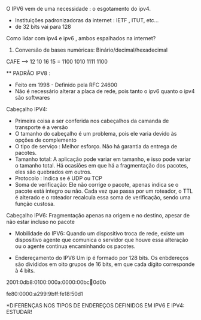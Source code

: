 O IPV6 vem de uma necessidade : o esgotamento do ipv4.
- Instituições padronizadoras da internet : IETF , ITUT, etc...
- de 32 bits vai para 128

Como lidar com ipv4 e ipv6 , ambos espalhados na internet?

1) Conversão de bases numéricas: Binário/decimal/hexadecimal


CAFE --> 12 10 16 15 = 1100 1010 1111 1100


** PADRÃO IPV8 :
- Feito em 1998 - Definido pela RFC 24600
- Não é necessário alterar a placa de rede, pois tanto o ipv6 quanto o ipv4 são softwares


Cabeçalho IPV4:
- Primeira coisa a ser conferida nos cabeçalhos da camanda de transporte é a versão 
- O tamanho do cabeçalho é um problema, pois ele varia devido às opções de complemento
- O tipo de serviço : Melhor esforço. Não há garantia da entrega de pacotes.
- Tamanho total: A aplicação pode variar em tamanho, e isso pode variar o tamanho total. Há ocasiões em que há a fragmentação dos pacotes, eles são quebrados em outros.
- Protocolo : Indica se é UDP ou TCP
- Soma de verificação: Ele não corrige o pacote, apenas indica se o pacote está integro ou não. Cada vez que passa por um roteador, o TTL é alterado e o roteador recalcula essa soma de verificação, sendo uma função custosa.

Cabeçalho IPV6: Fragmentação apenas na origem e no destino, apesar de não estar incluso no pacote
- Mobilidade do IPV6: Quando um dispositivo troca de rede, existe um dispositivo agente que comunica o servidor que houve essa alteração ou o agente continua encaminhando os pacotes.

- Endereçamento do IPV6
Um ip é formado por 128 bits. Os enbdereços são divididos em oito grupos de 16 bits, em que cada dígito corresponde à 4 bits.

2001:0db8:0100:000a:0000:00bc:abcd:0d0b

fe80:0000:a299:9bff:fe18:50d1

*DIFERENÇAS NOS TIPOS DE ENDEREÇOS DEFINIDOS EM IPV6 E IPV4: ESTUDAR!
